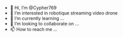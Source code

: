 - 👋 Hi, I’m @Cypher769
- 👀 I’m interested in robotique streaming video drone 
- 🌱 I’m currently learning ...
- 💞️ I’m looking to collaborate on ...
- 📫 How to reach me ...

<!---
Cypher769/Cypher769 is a ✨ special ✨ repository because its `README.md` (this file) appears on your GitHub profile.
You can click the Preview link to take a look at your changes.
--->
